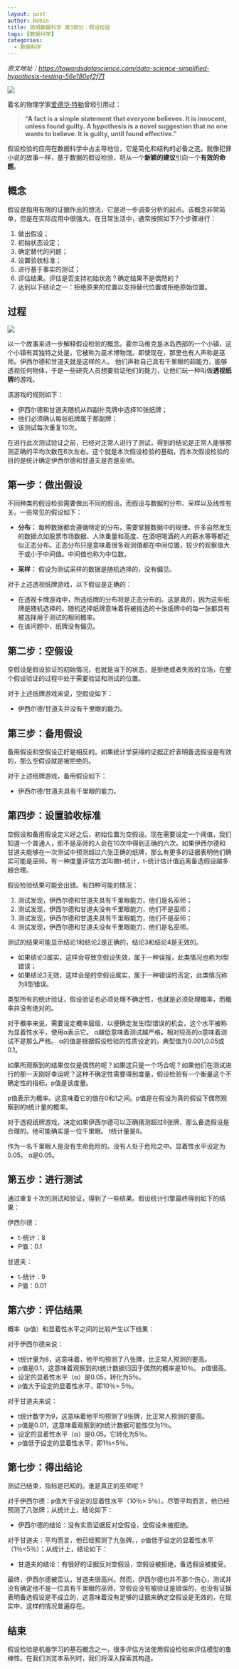 ```yaml
---
layout: post
author: Robin
title: 简明数据科学 第3部分：假设检验
tags: [数据科学]
categories:
  - 数据科学 
--- 
```


_原文地址：https://towardsdatascience.com/data-science-simplified-hypothesis-testing-56e180ef2f71_

![](/assets/simple_data_science/3/Hypothesis-Testing.png)

着名的物理学家[爱德华·特勒](https://en.wikipedia.org/wiki/Edward_Teller)曾经引用过：

> **“A fact is a simple statement that everyone believes. It is innocent, unless found guilty. A hypothesis is a novel suggestion that no one wants to believe. It is guilty, until found effective.”**

假设检验的应用在数据科学中占主导地位，它是简化和结构的必备之选。就像犯罪小说的故事一样，基于数据的假设检验，将从一个**新颖的建议**引向一个**有效的命题**。

## 概念

假设是指用有限的证据作出的想法，它是进一步调查分析的起点。该概念非常简单，但是在实际应用中很强大。在日常生活中，通常按照如下7个步骤进行：

1. 做出假设；
2. 初始状态设定；
3. 确定替代的问题；
4. 设置验收标准；
5. 进行基于事实的测试；
6. 评估结果。评估是否支持初始状态？确定结果不是偶然的？
7. 达到以下结论之一：拒绝原来的位置以支持替代位置或拒绝原始位置。

## 过程

![](/assets/simple_data_science/3/Process.png)

以一个故事来进一步解释假设检验的概念。霍尔马维克是冰岛西部的一个小镇，这个小镇有其独特之处是，它被称为巫术博物馆。即使现在，那里也有人声称是巫师。伊西尔德和甘道夫就是这样的人。
他们声称自己具有千里眼的超能力，能够透视任何物体，于是一些研究人员想要验证他们的能力，让他们玩一种叫做**透视纸牌**的游戏。

该游戏的规则如下：

* 伊西尔德和甘道夫随机从四副扑克牌中选择10张纸牌；
* 他们必须确认每张纸牌属于那副牌；
* 该测试每次重复10次。

在进行此次测试验证之前，已经对正常人进行了测试，得到的结论是正常人能够预测正确的平均次数在6次左右。这个就是本次假设检验的基础，而本次假设检验的目的是统计确定伊西尔德和甘道夫是否是巫师。

## 第一步：做出假设

不同种类的假设检验需要做出不同的假设。而假设与数据的分布、采样以及线性有关。一些常见的假设如下：

* **分布：** 每种数据都会遵循特定的分布，需要掌握数据中的规律。许多自然发生的数据点如股票市场数据、人体重量和高度、在酒吧喝酒的人的薪水等等都近似正态分布。正态分布只是意味着很多观测值都在中间位置，较少的观察值大于或小于中间值。中间值也称为中位数。

* **采样：** 假设为测试采样的数据是随机选择的，没有偏见。

对于上述透视纸牌游戏，以下假设是正确的：

* 在透视卡牌游戏中，所选纸牌的分布将是正态分布的。这是真的，因为这些纸牌是随机选择的。随机选择纸牌意味着将被挑选的十张纸牌中的每一张都具有被选择用于测试的相同概率。
* 在该问题中，纸牌没有偏见。

## 第二步：空假设

空假设是假设验证的初始情况，也就是当下的状态，是拒绝或者失败的立场，在整个假设验证的过程中处于需要验证和测试的位置。

对于上述纸牌游戏来说，空假设如下：

* 伊西尔德/甘道夫并没有千里眼的能力。

## 第三步：备用假设

备用假设和空假设正好是相反的。如果统计学获得的证据正好表明备选假设是有效的，那么空假设就是被拒绝的。

对于上述纸牌游戏，备用假设如下：

* 伊西尔德/甘道夫具有千里眼的能力。

## 第四步：设置验收标准

空假设和备用假设定义好之后，初始位置为空假设。现在需要设定一个阈值，我们知道一个普通人，即不是巫师的人会在10次中得到正确的六次。如果伊西尔德和甘道夫能够在一次测试中预测超过六张正确的纸牌，那么有更多的证据表明他们确实可能是巫师。有一种度量评估方法叫做t-统计，t-统计估计值远离备选假设越多越合理。

假设检验结果可能会出错。有四种可能的情况：

1. 测试发现，伊西尔德和甘道夫具有千里眼能力，他们是名巫师；
2. 测试发现，伊西尔德和甘道夫没有千里眼能力，他们不是巫师；
3. 测试发现，伊西尔德和甘道夫具有千里眼能力，他们不是巫师；
4. 测试发现，伊西尔德和甘道夫没有千里眼能力，他们是名巫师。

测试的结果可能显示结论1和结论2是正确的，结论3和结论4是无效的。

* 如果结论3属实，这样会导致空假设失效，属于一种误报，此类情况也称为Ⅰ型错误；
* 如果结论3无效，这样会是的空假设属实，属于一种错误的否定，此类情况称为Ⅱ型错误。

类型所有的统计验证，假设验证也必须处理不确定性，也就是必须处理概率，而概率并没有绝对的。

对于概率来说，需要设定概率层级，以便确定发生I型错误的机会，这个水平被称为显着性水平，使用α表示它。 α越低意味着测试越严格。相对较高的α意味着测试不是那么严格。 α的值是根据假设检验的性质设定的。典型值为0.001,0.05或0.1。

如果所观察到的结果仅仅是偶然的呢？如果这只是一个巧合呢？如果他们在测试进行的那一天刚好幸运呢？这种不确定性需要得到度量，假设检验有一个衡量这个不确定性的指标，p值是该度量。

p值表示为概率。这意味着它的值在0和1之间。p值是在假设为真的假设下偶然观察到的t统计量的概率。

对于透视纸牌游戏，决定如果伊西尔德可以正确猜测超过8张牌，那么备选假设是合理的。他可能确实是一位千里眼。 t统计量是8。

作为一名千里眼人是没有生命危险的。没有人处于危险之中。显着性水平设定为0.05。 α是0.05。

## 第五步：进行测试

通过重复十次的测试和验证，得到了一些结果。假设统计引擎最终得到如下的结果：

伊西尔德：

* t-统计：8
* P值：0.1

甘道夫：

* t-统计：9
* P值：0.01

## 第六步：评估结果

概率（p值）和显着性水平之间的比较产生以下结果：

对于伊西尔德来说：

* t统计量为8，这意味着，他平均预测了八张牌，比正常人预测的要高。
* p值是0.1，这意味着观察到的t统计数据归因于偶然的概率是10％。 p值很高。
* 设定的显着性水平（α）是0.05，转化为5％。
* p值大于设定的显着性水平，即10％> 5％。


对于甘道夫来说：

* t统计数字为9，这意味着他平均预测了9张牌，比正常人预测的要高。
* p值是0.01，这意味着观察到的t统计数据可能性仅为1％。
* 设定的显着性水平（α）是0.05。它转化为5％。
* p值低于设定的显着性水平，即1％<5％。

## 第七步：得出结论

测试已结束，指标是已知的。谁是真正的巫师呢？

对于伊西尔德：p值大于设定的显着性水平（10％> 5％）。尽管平均而言，他已经预测了八张牌；从统计上，结论如下：

* 伊西尔德的结论：没有实质证据反对空假设，空假设未被拒绝。

对于甘道夫：平均而言，他已经预测了九张牌。，p值低于设定的显着性水平（1％<5％）；从统计上，结论如下：

* 甘道夫的结论：有很好的证据反对空假设，空假设被拒绝，备选假设被接受。


最终，伊西尔德被否认，甘道夫很高兴。然而，伊西尔德也并不那个伤心，测试并没有确定他不是一位具有千里眼的巫师，空假设没有被验证是错误的，也没有证据表明备选假设是不成立的，这意味着没有足够的证据来确定空假设是无效的，在现实中，这样的情况普遍存在。

## 结束

假设检验是机器学习的基石概念之一，很多评估方法使用假设检验来评估模型的鲁棒性。在我们浏览本系列时，我们将深入探索其构造。















